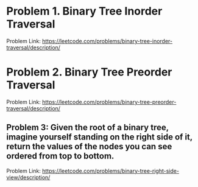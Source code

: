 # Problem 1.  Binary Tree Inorder Traversal

Problem Link: https://leetcode.com/problems/binary-tree-inorder-traversal/description/

# Problem 2. Binary Tree Preorder Traversal

Problem Link: https://leetcode.com/problems/binary-tree-preorder-traversal/description/


## Problem 3: Given the root of a binary tree, imagine yourself standing on the right side of it, return the values of the nodes you can see ordered from top to bottom.

Problem Link: https://leetcode.com/problems/binary-tree-right-side-view/description/